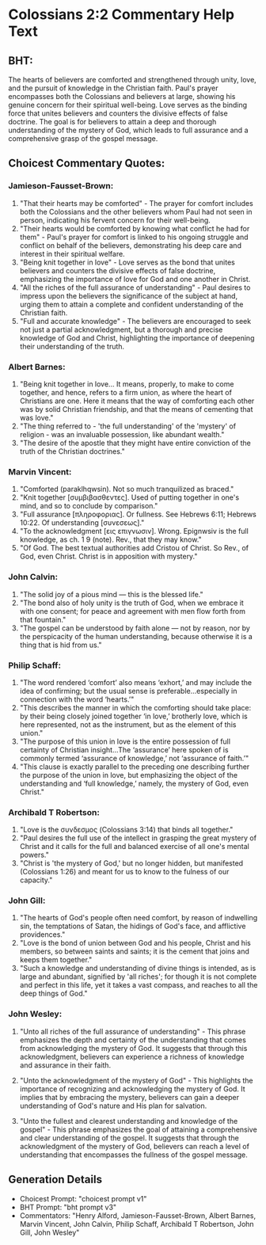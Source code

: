 # Colossians 2:2 Commentary Help Text

## BHT:
The hearts of believers are comforted and strengthened through unity, love, and the pursuit of knowledge in the Christian faith. Paul's prayer encompasses both the Colossians and believers at large, showing his genuine concern for their spiritual well-being. Love serves as the binding force that unites believers and counters the divisive effects of false doctrine. The goal is for believers to attain a deep and thorough understanding of the mystery of God, which leads to full assurance and a comprehensive grasp of the gospel message.

## Choicest Commentary Quotes:
### Jamieson-Fausset-Brown:
1. "That their hearts may be comforted" - The prayer for comfort includes both the Colossians and the other believers whom Paul had not seen in person, indicating his fervent concern for their well-being.
2. "Their hearts would be comforted by knowing what conflict he had for them" - Paul's prayer for comfort is linked to his ongoing struggle and conflict on behalf of the believers, demonstrating his deep care and interest in their spiritual welfare.
3. "Being knit together in love" - Love serves as the bond that unites believers and counters the divisive effects of false doctrine, emphasizing the importance of love for God and one another in Christ.
4. "All the riches of the full assurance of understanding" - Paul desires to impress upon the believers the significance of the subject at hand, urging them to attain a complete and confident understanding of the Christian faith.
5. "Full and accurate knowledge" - The believers are encouraged to seek not just a partial acknowledgment, but a thorough and precise knowledge of God and Christ, highlighting the importance of deepening their understanding of the truth.

### Albert Barnes:
1. "Being knit together in love... It means, properly, to make to come together, and hence, refers to a firm union, as where the heart of Christians are one. Here it means that the way of comforting each other was by solid Christian friendship, and that the means of cementing that was love."
2. "The thing referred to - 'the full understanding' of the 'mystery' of religion - was an invaluable possession, like abundant wealth."
3. "The desire of the apostle that they might have entire conviction of the truth of the Christian doctrines."

### Marvin Vincent:
1. "Comforted (paraklhqwsin). Not so much tranquilized as braced."
2. "Knit together [συμβιβασθεντες]. Used of putting together in one's mind, and so to conclude by comparison."
3. "Full assurance [πληροφοριας]. Or fullness. See Hebrews 6:11; Hebrews 10:22. Of understanding [συνεσεως]."
4. "To the acknowledgment [εις επιγνωσιν]. Wrong. Epignwsiv is the full knowledge, as ch. 1 9 (note). Rev., that they may know."
5. "Of God. The best textual authorities add Cristou of Christ. So Rev., of God, even Christ. Christ is in apposition with mystery."

### John Calvin:
1. "The solid joy of a pious mind — this is the blessed life."
2. "The bond also of holy unity is the truth of God, when we embrace it with one consent; for peace and agreement with men flow forth from that fountain."
3. "The gospel can be understood by faith alone — not by reason, nor by the perspicacity of the human understanding, because otherwise it is a thing that is hid from us."

### Philip Schaff:
1. "The word rendered ‘comfort’ also means ‘exhort,’ and may include the idea of confirming; but the usual sense is preferable...especially in connection with the word ‘hearts.’"
2. "This describes the manner in which the comforting should take place: by their being closely joined together ‘in love,’ brotherly love, which is here represented, not as the instrument, but as the element of this union."
3. "The purpose of this union in love is the entire possession of full certainty of Christian insight...The ‘assurance’ here spoken of is commonly termed ‘assurance of knowledge,’ not ‘assurance of faith.’"
4. "This clause is exactly parallel to the preceding one describing further the purpose of the union in love, but emphasizing the object of the understanding and ‘full knowledge,’ namely, the mystery of God, even Christ."

### Archibald T Robertson:
1. "Love is the συνδεσμος (Colossians 3:14) that binds all together."
2. "Paul desires the full use of the intellect in grasping the great mystery of Christ and it calls for the full and balanced exercise of all one's mental powers."
3. "Christ is 'the mystery of God,' but no longer hidden, but manifested (Colossians 1:26) and meant for us to know to the fulness of our capacity."

### John Gill:
1. "The hearts of God's people often need comfort, by reason of indwelling sin, the temptations of Satan, the hidings of God's face, and afflictive providences."
2. "Love is the bond of union between God and his people, Christ and his members, so between saints and saints; it is the cement that joins and keeps them together."
3. "Such a knowledge and understanding of divine things is intended, as is large and abundant, signified by 'all riches'; for though it is not complete and perfect in this life, yet it takes a vast compass, and reaches to all the deep things of God."

### John Wesley:
1. "Unto all riches of the full assurance of understanding" - This phrase emphasizes the depth and certainty of the understanding that comes from acknowledging the mystery of God. It suggests that through this acknowledgment, believers can experience a richness of knowledge and assurance in their faith.

2. "Unto the acknowledgment of the mystery of God" - This highlights the importance of recognizing and acknowledging the mystery of God. It implies that by embracing the mystery, believers can gain a deeper understanding of God's nature and His plan for salvation.

3. "Unto the fullest and clearest understanding and knowledge of the gospel" - This phrase emphasizes the goal of attaining a comprehensive and clear understanding of the gospel. It suggests that through the acknowledgment of the mystery of God, believers can reach a level of understanding that encompasses the fullness of the gospel message.


## Generation Details
- Choicest Prompt: "choicest prompt v1"
- BHT Prompt: "bht prompt v3"
- Commentators: "Henry Alford, Jamieson-Fausset-Brown, Albert Barnes, Marvin Vincent, John Calvin, Philip Schaff, Archibald T Robertson, John Gill, John Wesley"
